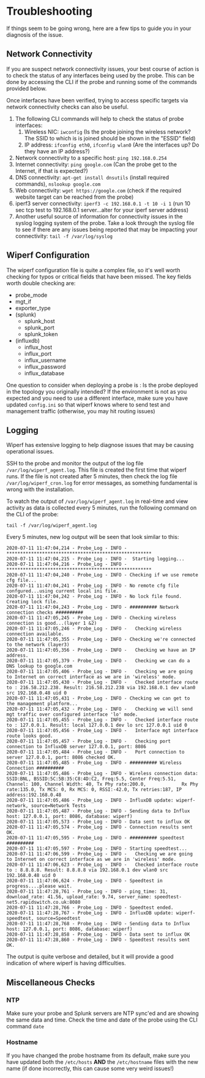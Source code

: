 
# Troubleshooting

If things seem to be going wrong, here are a few tips to guide you in your diagnosis of the issue.

## Network Connectivity

If you are suspect network connectivity issues, your best course of action is to check the status of any interfaces being used by the probe. This can be done by accessing the CLI if the probe and running some of the commands provided below.

Once interfaces have been verified, trying to access specific targets via network connectivity checks can also be useful. 

1. The following CLI commands will help to check the status of probe interfaces:
    1. Wireless NIC: ```iwconfig``` (Is the probe joining the wireless network? The SSID to which is is joined should be shown in the "ESSID" field)
    2. IP address: ```ifconfig eth0```, ```ifconfig wlan0``` (Are the interfaces up? Do they have an IP address?)
2. Network connectivity to a specific host: ```ping 192.168.0.254```
3. Internet connectivity: ```ping google.com``` (Can the probe get to the Internet, if that is expected?)
4. DNS connectivity: ```apt-get install dnsutils``` (install required commands), ```nslookup google.com```
5. Web connectivity: ```wget https://google.com``` (check if the required website target can be reached from the probe)
6. iperf3 server connectivity: ```iperf3 -c 192.168.0.1 -t 10 -i 1``` (run 10 sec tcp test to 192.168.0.1 server...alter for your iperf server address)
7. Another useful source of information for connectivity issues in the syslog logging system of the probe. Take a look through the syslog file to see if there are any issues being reported that may be impacting your connectivity: ```tail -f /var/log/syslog```

## Wiperf Configuration
The wiperf configuration file is quite a complex file, so it's well worth checking for typos or critical fields that have been missed. The key fields worth double checking are:

- probe_mode
- mgt_if
- exporter_type
- (splunk)
    - splunk_host
    - splunk_port
    - splunk_token
- (influxdb)
    - influx_host
    - influx_port
    - influx_username
    - influx_password
    - influx_database

One question to consider when deploying a probe is : Is the probe deployed in the topology you originally intended? If the environment is not as you expected and you need to use a different interface, make sure you have updated ```config.ini``` so that wiperf knows where to send test and management traffic (otherwise, you may hit routing issues)

## Logging
Wiperf has extensive logging to help diagnose issues that may be causing operational issues.

SSH to the probe and monitor the output of the log file ```/var/log/wiperf_agent.log```. This file is created the first time that wiperf runs. If the file is not created after 5 minutes, then check the log file ```/var/log/wiperf_cron.log``` for error messages, as something fundamental is wrong with the installation.

To watch the output of ```/var/log/wiperf_agent.log``` in real-time and view activity as data is collected every 5 minutes, run the following command on the CLI of the probe:

```
tail -f /var/log/wiperf_agent.log
```

Every 5 minutes, new log output will be seen that look similar to this:

```
2020-07-11 11:47:04,214 - Probe_Log - INFO - *****************************************************
2020-07-11 11:47:04,215 - Probe_Log - INFO -  Starting logging...
2020-07-11 11:47:04,216 - Probe_Log - INFO - *****************************************************
2020-07-11 11:47:04,240 - Probe_Log - INFO - Checking if we use remote cfg file...
2020-07-11 11:47:04,241 - Probe_Log - INFO - No remote cfg file confgured...using current local ini file.
2020-07-11 11:47:04,242 - Probe_Log - INFO - No lock file found. Creating lock file.
2020-07-11 11:47:04,243 - Probe_Log - INFO - ########## Network connection checks ##########
2020-07-11 11:47:05,245 - Probe_Log - INFO - Checking wireless connection is good...(layer 1 &2)
2020-07-11 11:47:05,246 - Probe_Log - INFO -   Checking wireless connection available.
2020-07-11 11:47:05,355 - Probe_Log - INFO - Checking we're connected to the network (layer3)
2020-07-11 11:47:05,356 - Probe_Log - INFO -   Checking we have an IP address.
2020-07-11 11:47:05,379 - Probe_Log - INFO -   Checking we can do a DNS lookup to google.com
2020-07-11 11:47:05,406 - Probe_Log - INFO -   Checking we are going to Internet on correct interface as we are in 'wireless' mode.
2020-07-11 11:47:05,430 - Probe_Log - INFO -   Checked interface route to : 216.58.212.238. Result: 216.58.212.238 via 192.168.0.1 dev wlan0 src 192.168.0.48 uid 0
2020-07-11 11:47:05,431 - Probe_Log - INFO - Checking we can get to the management platform...
2020-07-11 11:47:05,432 - Probe_Log - INFO -   Checking we will send mgt traffic over configured interface 'lo' mode.
2020-07-11 11:47:05,455 - Probe_Log - INFO -   Checked interface route to : 127.0.0.1. Result: local 127.0.0.1 dev lo src 127.0.0.1 uid 0
2020-07-11 11:47:05,456 - Probe_Log - INFO -   Interface mgt interface route looks good.
2020-07-11 11:47:05,457 - Probe_Log - INFO -   Checking port connection to InfluxDB server 127.0.0.1, port: 8086
2020-07-11 11:47:05,484 - Probe_Log - INFO -   Port connection to server 127.0.0.1, port: 8086 checked OK.
2020-07-11 11:47:05,485 - Probe_Log - INFO - ########## Wireless Connection ##########
2020-07-11 11:47:05,486 - Probe_Log - INFO - Wireless connection data: SSID:BNL, BSSID:5C:5B:35:C8:4D:C2, Freq:5.5, Center Freq:5.51, Channel: 100, Channel Width: 40, Tx Phy rate:200.0,             Rx Phy rate:135.0, Tx MCS: 0, Rx MCS: 0, RSSI:-42.0, Tx retries:187, IP address:192.168.0.48
2020-07-11 11:47:05,486 - Probe_Log - INFO - InfluxDB update: wiperf-network, source=Network Tests
2020-07-11 11:47:05,487 - Probe_Log - INFO - Sending data to Influx host: 127.0.0.1, port: 8086, database: wiperf)
2020-07-11 11:47:05,573 - Probe_Log - INFO - Data sent to influx OK
2020-07-11 11:47:05,574 - Probe_Log - INFO - Connection results sent OK.
2020-07-11 11:47:05,595 - Probe_Log - INFO - ########## speedtest ##########
2020-07-11 11:47:05,597 - Probe_Log - INFO - Starting speedtest...
2020-07-11 11:47:06,599 - Probe_Log - INFO -   Checking we are going to Internet on correct interface as we are in 'wireless' mode.
2020-07-11 11:47:06,623 - Probe_Log - INFO -   Checked interface route to : 8.8.8.8. Result: 8.8.8.8 via 192.168.0.1 dev wlan0 src 192.168.0.48 uid 0
2020-07-11 11:47:06,624 - Probe_Log - INFO - Speedtest in progress....please wait.
2020-07-11 11:47:28,761 - Probe_Log - INFO - ping_time: 31, download_rate: 41.56, upload_rate: 9.74, server_name: speedtest-net5.rapidswitch.co.uk:8080
2020-07-11 11:47:28,766 - Probe_Log - INFO - Speedtest ended.
2020-07-11 11:47:28,767 - Probe_Log - INFO - InfluxDB update: wiperf-speedtest, source=Speedtest
2020-07-11 11:47:28,768 - Probe_Log - INFO - Sending data to Influx host: 127.0.0.1, port: 8086, database: wiperf)
2020-07-11 11:47:28,858 - Probe_Log - INFO - Data sent to influx OK
2020-07-11 11:47:28,860 - Probe_Log - INFO - Speedtest results sent OK.
```

The output is quite verbose and detailed, but it will provide a good indication of where wiperf is having difficulties.

## Miscellaneous Checks

### NTP
Make sure your probe and Splunk servers are NTP sync'ed and are showing the same data and time. Check the time and date of the probe using the CLI command ```date```

### Hostname
If you have changed the probe hostname from its default, make sure you have updated both the `/etc/hosts` **AND** the `/etc/hostname` files with the new name (if done incorrectly, this can cause some very weird issues!)


